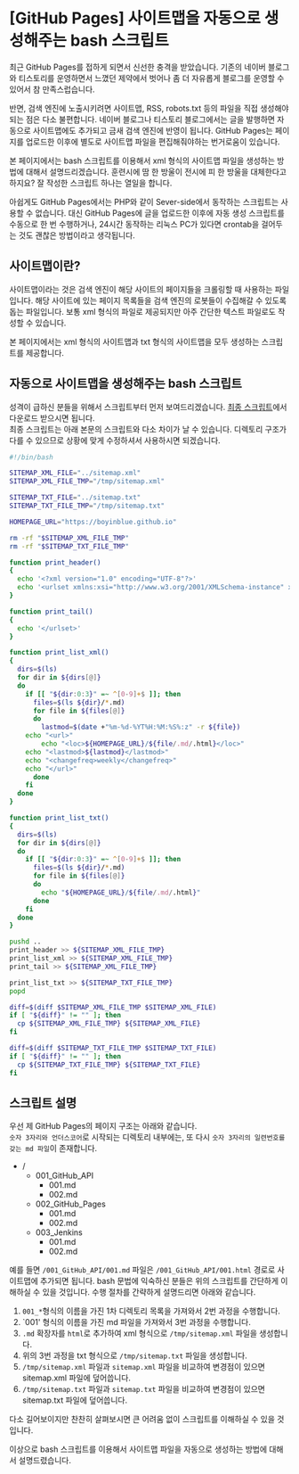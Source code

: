 [GitHub Pages] 사이트맵을 자동으로 생성해주는 bash 스크립트
===

최근 GitHub Pages를 접하게 되면서 신선한 충격을 받았습니다. 
기존의 네이버 블로그와 티스토리를 운영하면서 느꼈던 제약에서 벗어나 
좀 더 자유롭게 블로그를 운영할 수 있어서 참 만족스럽습니다.   
   
반면, 검색 엔진에 노출시키려면 사이트맵, RSS, robots.txt 등의 파일을 직접 생성해야 되는 점은 다소 불편합니다. 
네이버 블로그나 티스토리 블로그에서는 글을 발행하면 자동으로 사이트맵에도 추가되고 금새 검색 엔진에 반영이 됩니다. 
GitHub Pages는 페이지를 업로드한 이후에 별도로 사이트맵 파일을 편집해줘야하는 번거로움이 있습니다.   
   
본 페이지에서는 bash 스크립트를 이용해서 xml 형식의 사이트맵 파일을 생성하는 방법에 대해서 설명드리겠습니다. 
훈련시에 땀 한 방울이 전시에 피 한 방울을 대체한다고 하지요? 
잘 작성한 스크립트 하나는 열일을 합니다.   
   
아쉽게도 GitHub Pages에서는 PHP와 같이 Sever-side에서 동작하는 스크립트는 사용할 수 없습니다. 
대신 GitHub Pages에 글을 업로드한 이후에 자동 생성 스크립트를 수동으로 한 번 수행하거나, 
24시간 동작하는 리눅스 PC가 있다면 crontab을 걸어두는 것도 괜찮은 방법이라고 생각됩니다.  
   
사이트맵이란?
---
   
사이트맵이라는 것은 검색 엔진이 해당 사이트의 페이지들을 크롤링할 때 사용하는 파일입니다. 
해당 사이트에 있는 페이지 목록들을 검색 엔진의 로봇들이 수집해갈 수 있도록 돕는 파일입니다. 
보통 xml 형식의 파일로 제공되지만 아주 간단한 텍스트 파일로도 작성할 수 있습니다.   
   
본 페이지에서는 xml 형식의 사이트맵과 txt 형식의 사이트맵을 모두 생성하는 스크립트를 제공합니다.   
   
자동으로 사이트맵을 생성해주는 bash 스크립트
---

성격이 급하신 분들을 위해서 스크립트부터 먼저 보여드리겠습니다. 
[최종 스크립트](https://raw.githubusercontent.com/boyinblue/boyinblue.github.io/main/build/make_site_map.sh)에서 다운로드 받으시면 됩니다.   
최종 스크립트는 아래 본문의 스크립트와 다소 차이가 날 수 있습니다. 
디렉토리 구조가 다를 수 있으므로 상황에 맞게 수정하셔서 사용하시면 되겠습니다.   
   
```bash
#!/bin/bash

SITEMAP_XML_FILE="../sitemap.xml"
SITEMAP_XML_FILE_TMP="/tmp/sitemap.xml"

SITEMAP_TXT_FILE="../sitemap.txt"
SITEMAP_TXT_FILE_TMP="/tmp/sitemap.txt"

HOMEPAGE_URL="https://boyinblue.github.io"

rm -rf "$SITEMAP_XML_FILE_TMP"
rm -rf "$SITEMAP_TXT_FILE_TMP"

function print_header()
{
  echo '<?xml version="1.0" encoding="UTF-8"?>'
  echo '<urlset xmlns:xsi="http://www.w3.org/2001/XMLSchema-instance" xsi:schemaLocation="http://www.sitemaps.org/schemas/sitemap/0.9 http://www.sitemaps.org/schemas/sitemap/0.9/sitemap.xsd" xmlns="http://www.sitemaps.org/schemas/sitemap/0.9">' 
}

function print_tail()
{
  echo '</urlset>'
}

function print_list_xml()
{
  dirs=$(ls)
  for dir in ${dirs[@]}
  do
    if [[ "${dir:0:3}" =~ ^[0-9]+$ ]]; then
      files=$(ls ${dir}/*.md)
      for file in ${files[@]}
      do
        lastmod=$(date +"%m-%d-%YT%H:%M:%S%:z" -r ${file})
	echo "<url>"
        echo "<loc>${HOMEPAGE_URL}/${file/.md/.html}</loc>"
	echo "<lastmod>${lastmod}</lastmod>"
	echo "<changefreq>weekly</changefreq>"
	echo "</url>"
      done
    fi
  done
}

function print_list_txt()
{
  dirs=$(ls)
  for dir in ${dirs[@]}
  do
    if [[ "${dir:0:3}" =~ ^[0-9]+$ ]]; then
      files=$(ls ${dir}/*.md)
      for file in ${files[@]}
      do
        echo "${HOMEPAGE_URL}/${file/.md/.html}"
      done
    fi
  done
}

pushd ..
print_header >> ${SITEMAP_XML_FILE_TMP}
print_list_xml >> ${SITEMAP_XML_FILE_TMP}
print_tail >> ${SITEMAP_XML_FILE_TMP}

print_list_txt >> ${SITEMAP_TXT_FILE_TMP}
popd

diff=$(diff $SITEMAP_XML_FILE_TMP $SITEMAP_XML_FILE)
if [ "${diff}" != "" ]; then
  cp ${SITEMAP_XML_FILE_TMP} ${SITEMAP_XML_FILE}
fi

diff=$(diff $SITEMAP_TXT_FILE_TMP $SITEMAP_TXT_FILE)
if [ "${diff}" != "" ]; then
  cp ${SITEMAP_TXT_FILE_TMP} ${SITEMAP_TXT_FILE}
fi
```

스크립트 설명
---
   
우선 제 GitHub Pages의 페이지 구조는 아래와 같습니다.   
`숫자 3자리와 언더스코어`로 시작되는 디렉토리 내부에는, 
또 다시 `숫자 3자리의 일련번호를 갖는 md 파일`이 존재합니다.   
      
* /
  * 001_GitHub_API
    * 001.md
    * 002.md
  * 002_GitHub_Pages
    * 001.md
    * 002.md
  * 003_Jenkins
    * 001.md
    * 002.md
   
예를 들면 `/001_GitHub_API/001.md` 파일은 `/001_GitHub_API/001.html` 경로로 사이트맵에 추가되면 됩니다. 
bash 문법에 익숙하신 분들은 위의 스크립트를 간단하게 이해하실 수 있을 것입니다. 
수행 절차를 간략하게 설명드리면 아래와 같습니다.   
   
1. `001_*`형식의 이름을 가진 1차 디렉토리 목록을 가져와서 2번 과정을 수행합니다.
2. `001' 형식의 이름을 가진 md 파일을 가져와서 3번 과정을 수행합니다.
3. `.md` 확장자를 `html`로 추가하여 xml 형식으로 `/tmp/sitemap.xml` 파일을 생성합니다.
4. 위의 3번 과정을 txt 형식으로 `/tmp/sitemap.txt` 파일을 생성합니다.
5. `/tmp/sitemap.xml` 파일과 `sitemap.xml` 파일을 비교하여 변경점이 있으면 sitemap.xml 파일에 덮어씁니다. 
6. `/tmp/sitemap.txt` 파일과 `sitemap.txt` 파일을 비교하여 변경점이 있으면 sitemap.txt 파일에 덮어씁니다. 
   
다소 길어보이지만 찬찬히 살펴보시면 큰 어려움 없이 스크립트를 이해하실 수 있을 것입니다.   
   
이상으로 bash 스크립트를 이용해서 사이트맵 파일을 자동으로 생성하는 방법에 대해서 설명드렸습니다.   
   
